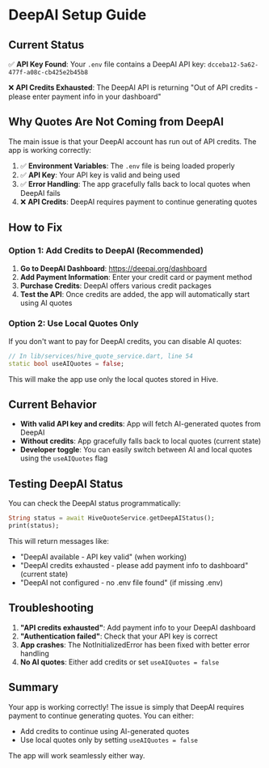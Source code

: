 # DeepAI Setup Guide

## Current Status

✅ **API Key Found**: Your `.env` file contains a DeepAI API key: `dcceba12-5a62-477f-a08c-cb425e2b45b8`

❌ **API Credits Exhausted**: The DeepAI API is returning "Out of API credits - please enter payment info in your dashboard"

## Why Quotes Are Not Coming from DeepAI

The main issue is that your DeepAI account has run out of API credits. The app is working correctly:

1. ✅ **Environment Variables**: The `.env` file is being loaded properly
2. ✅ **API Key**: Your API key is valid and being used
3. ✅ **Error Handling**: The app gracefully falls back to local quotes when DeepAI fails
4. ❌ **API Credits**: DeepAI requires payment to continue generating quotes

## How to Fix

### Option 1: Add Credits to DeepAI (Recommended)

1. **Go to DeepAI Dashboard**: https://deepai.org/dashboard
2. **Add Payment Information**: Enter your credit card or payment method
3. **Purchase Credits**: DeepAI offers various credit packages
4. **Test the API**: Once credits are added, the app will automatically start using AI quotes

### Option 2: Use Local Quotes Only

If you don't want to pay for DeepAI credits, you can disable AI quotes:

```dart
// In lib/services/hive_quote_service.dart, line 54
static bool useAIQuotes = false;
```

This will make the app use only the local quotes stored in Hive.

## Current Behavior

- **With valid API key and credits**: App will fetch AI-generated quotes from DeepAI
- **Without credits**: App gracefully falls back to local quotes (current state)
- **Developer toggle**: You can easily switch between AI and local quotes using the `useAIQuotes` flag

## Testing DeepAI Status

You can check the DeepAI status programmatically:

```dart
String status = await HiveQuoteService.getDeepAIStatus();
print(status);
```

This will return messages like:
- "DeepAI available - API key valid" (when working)
- "DeepAI credits exhausted - please add payment info to dashboard" (current state)
- "DeepAI not configured - no .env file found" (if missing .env)

## Troubleshooting

1. **"API credits exhausted"**: Add payment info to your DeepAI dashboard
2. **"Authentication failed"**: Check that your API key is correct
3. **App crashes**: The NotInitializedError has been fixed with better error handling
4. **No AI quotes**: Either add credits or set `useAIQuotes = false`

## Summary

Your app is working correctly! The issue is simply that DeepAI requires payment to continue generating quotes. You can either:
- Add credits to continue using AI-generated quotes
- Use local quotes only by setting `useAIQuotes = false`

The app will work seamlessly either way. 